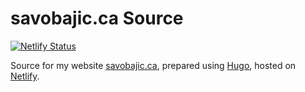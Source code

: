 # savobajic.ca Source
[![Netlify Status](https://api.netlify.com/api/v1/badges/48396084-8105-4857-b1bc-8cf22a67c94f/deploy-status)](https://app.netlify.com/sites/savobajic/deploys)

Source for my website [savobajic.ca](https://savobajic.ca/), prepared using [Hugo](https://gohugo.io/), hosted on [Netlify](https://www.netlify.com/).
